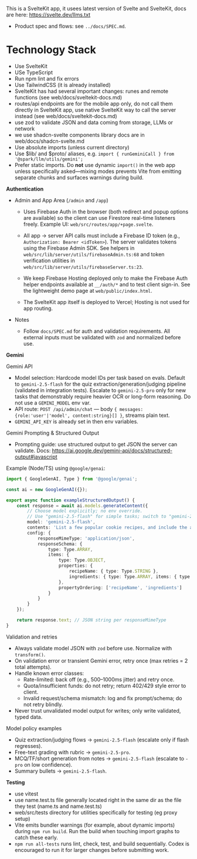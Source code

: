This is a SvelteKit app, it usees latest version of Svelte and SvelteKit, docs are here: https://svelte.dev/llms.txt

- Product spec and flows: see `../docs/SPEC.md`.

# Technology Stack

- Use SvelteKit
- USe TypeScript
- Run npm lint and fix errors
- Use TailwindCSS (it is already installed)
- SvelteKit has had several important changes: runes and remote functions (see web/docs/sveltekit-docs.md)
- routes/api endpoints are for the mobile app only, do not call them directly in SvelteKit app, use native SvelteKit way to call the server instead (see web/docs/sveltekit-docs.md)
- use zod to validate JSON and data coming from storage, LLMs or network
- we use shadcn-svelte components library docs are in web/docs/shadcn-svelte.md
- Use absolute imports (unless current directory)
- Use $lib/ and $proto/ aliases, e.g. `import { runGeminiCall } from '@spark/llm/utils/gemini';`
- Prefer static imports. Do **not** use dynamic `import()` in the web app unless specifically asked—mixing modes prevents Vite
  from emitting separate chunks and surfaces warnings during build.

**Authentication**

- Admin and App Area (`/admin` and `/app`)
  - Uses Firebase Auth in the browser (both redirect and popup options are available) so the client can use Firestore real-time listeners freely. Example UI: `web/src/routes/app/+page.svelte`.
  - All app → server API calls must include a Firebase ID token (e.g., `Authorization: Bearer <idToken>`). The server validates tokens using the Firebase Admin SDK. See helpers in `web/src/lib/server/utils/firebaseAdmin.ts:68` and token verification utilities in `web/src/lib/server/utils/firebaseServer.ts:23`.

  - We keep Firebase Hosting deployed only to make the Firebase Auth helper endpoints available at `__/auth/*` and to test client sign-in. See the lightweight demo page at `web/public/index.html`.
  - The SvelteKit app itself is deployed to Vercel; Hosting is not used for app routing.

- Notes
  - Follow `docs/SPEC.md` for auth and validation requirements. All external inputs must be validated with `zod` and normalized before use.

**Gemini**

Gemini API

- Model selection: Hardcode model IDs per task based on evals. Default to `gemini-2.5-flash` for the quiz extraction/generation/judging pipeline (validated in integration tests). Escalate to `gemini-2.5-pro` only for new tasks that demonstrably require heavier OCR or long-form reasoning. Do not use a `GEMINI_MODEL` env var.
- API route: `POST /api/admin/chat` — body `{ messages: {role:'user'|'model', content:string}[] }`, streams plain text.
- `GEMINI_API_KEY` is already set in then env variables.

Gemini Prompting & Structured Output

- Prompting guide: use structured output to get JSON the server can validate.
  Docs: https://ai.google.dev/gemini-api/docs/structured-output#javascript

Example (Node/TS) using `@google/genai`:

```ts
import { GoogleGenAI, Type } from '@google/genai';

const ai = new GoogleGenAI({});

export async function exampleStructuredOutput() {
	const response = await ai.models.generateContent({
		// Choose model explicitly; no env override.
		// Use "gemini-2.5-flash" for simple tasks; switch to "gemini-2.5-pro" for harder ones.
		model: 'gemini-2.5-flash',
		contents: 'List a few popular cookie recipes, and include the amounts of ingredients.',
		config: {
			responseMimeType: 'application/json',
			responseSchema: {
				type: Type.ARRAY,
				items: {
					type: Type.OBJECT,
					properties: {
						recipeName: { type: Type.STRING },
						ingredients: { type: Type.ARRAY, items: { type: Type.STRING } }
					},
					propertyOrdering: ['recipeName', 'ingredients']
				}
			}
		}
	});

	return response.text; // JSON string per responseMimeType
}
```

Validation and retries

- Always validate model JSON with `zod` before use. Normalize with `transform()`.
- On validation error or transient Gemini error, retry once (max retries = 2 total attempts).
- Handle known error classes:
  - Rate-limited: back off (e.g., 500–1000ms jitter) and retry once.
  - Quota/insufficient funds: do not retry; return 402/429 style error to client.
  - Invalid request/schema mismatch: log and fix prompt/schema; do not retry blindly.
- Never trust unvalidated model output for writes; only write validated, typed data.

Model policy examples

- Quiz extraction/judging flows → `gemini-2.5-flash` (escalate only if flash regresses).
- Free-text grading with rubric → `gemini-2.5-pro`.
- MCQ/TF/short generation from notes → `gemini-2.5-flash` (escalate to `-pro` on low confidence).
- Summary bullets → `gemini-2.5-flash`.

**Testing**

- use vitest
- use name.test.ts file generally located right in the same dir as the file they test (name.ts and name.test.ts)
- web/src/tests directory for utilities specifically for testing (eg proxy setup)
- Vite emits bundler warnings (for example, about dynamic imports) during `npm run build`. Run the build when touching import
  graphs to catch these early.
- `npm run all-tests` runs lint, check, test, and build sequentially. Codex is encouraged to run it for larger changes before
  submitting work.
